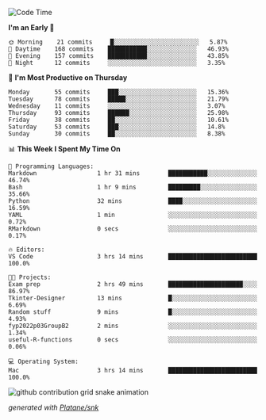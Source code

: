 <!--START_SECTION:waka-->
![Code Time](http://img.shields.io/badge/Code%20Time-109%20hrs%2034%20mins-blue)

**I'm an Early 🐤** 

```text
🌞 Morning    21 commits     █░░░░░░░░░░░░░░░░░░░░░░░░   5.87% 
🌆 Daytime    168 commits    ███████████░░░░░░░░░░░░░░   46.93% 
🌃 Evening    157 commits    ███████████░░░░░░░░░░░░░░   43.85% 
🌙 Night      12 commits     ░░░░░░░░░░░░░░░░░░░░░░░░░   3.35%

```
📅 **I'm Most Productive on Thursday** 

```text
Monday       55 commits     ███░░░░░░░░░░░░░░░░░░░░░░   15.36% 
Tuesday      78 commits     █████░░░░░░░░░░░░░░░░░░░░   21.79% 
Wednesday    11 commits     ░░░░░░░░░░░░░░░░░░░░░░░░░   3.07% 
Thursday     93 commits     ██████░░░░░░░░░░░░░░░░░░░   25.98% 
Friday       38 commits     ██░░░░░░░░░░░░░░░░░░░░░░░   10.61% 
Saturday     53 commits     ███░░░░░░░░░░░░░░░░░░░░░░   14.8% 
Sunday       30 commits     ██░░░░░░░░░░░░░░░░░░░░░░░   8.38%

```


📊 **This Week I Spent My Time On** 

```text
💬 Programming Languages: 
Markdown                 1 hr 31 mins        ███████████░░░░░░░░░░░░░░   46.74% 
Bash                     1 hr 9 mins         █████████░░░░░░░░░░░░░░░░   35.66% 
Python                   32 mins             ████░░░░░░░░░░░░░░░░░░░░░   16.59% 
YAML                     1 min               ░░░░░░░░░░░░░░░░░░░░░░░░░   0.72% 
RMarkdown                0 secs              ░░░░░░░░░░░░░░░░░░░░░░░░░   0.17%

🔥 Editors: 
VS Code                  3 hrs 14 mins       █████████████████████████   100.0%

🐱‍💻 Projects: 
Exam prep                2 hrs 49 mins       █████████████████████░░░░   86.97% 
Tkinter-Designer         13 mins             █░░░░░░░░░░░░░░░░░░░░░░░░   6.69% 
Random stuff             9 mins              █░░░░░░░░░░░░░░░░░░░░░░░░   4.93% 
fyp2022p03GroupB2        2 mins              ░░░░░░░░░░░░░░░░░░░░░░░░░   1.34% 
useful-R-functions       0 secs              ░░░░░░░░░░░░░░░░░░░░░░░░░   0.06%

💻 Operating System: 
Mac                      3 hrs 14 mins       █████████████████████████   100.0%

```


<!--END_SECTION:waka-->


<!--Snake Game-->
![github contribution grid snake animation](https://raw.githubusercontent.com/viggo-gascou/viggo-gascou/output/github-contribution-grid-snake.svg)

_generated with [Platane/snk](https://github.com/Platane/snk)_
<!--Snake Game-->

